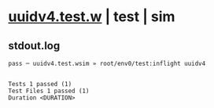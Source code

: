 # [uuidv4.test.w](../../../../../../examples/tests/sdk_tests/util/uuidv4.test.w) | test | sim

## stdout.log
```log
pass ─ uuidv4.test.wsim » root/env0/test:inflight uuidv4
 
 
Tests 1 passed (1)
Test Files 1 passed (1)
Duration <DURATION>
```

